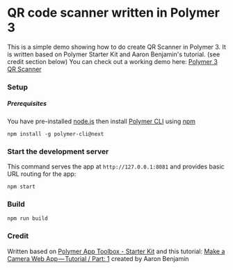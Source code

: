 # QR code scanner written in Polymer 3
This is a simple demo showing how to do create QR Scanner in Polymer 3. 
It is written based on Polymer Starter Kit and Aaron Benjamin's tutorial. (see credit section below)
You can check out a working demo here: [Polymer 3 QR Scanner](https://polymer-qr-demo.firebaseapp.com/)


### 

### Setup

##### Prerequisites

You have pre-installed [node.js](https://nodejs.org) then install [Polymer CLI](https://github.com/Polymer/polymer-cli) using [npm](https://www.npmjs.com) 

    npm install -g polymer-cli@next


### Start the development server

This command serves the app at `http://127.0.0.1:8081` and provides basic URL
routing for the app:

    npm start

### Build

    npm run build


### Credit

Written based on [Polymer App Toolbox - Starter Kit](https://travis-ci.org/Polymer/polymer-starter-kit) and this tutorial: [Make a Camera Web App — Tutorial / Part: 1](https://blog.prototypr.io/make-a-camera-web-app-tutorial-part-1-ec284af8dddf) created by Aaron Benjamin

